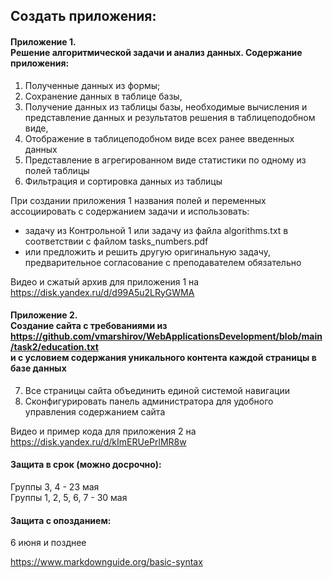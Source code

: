 ## Создать приложения:

#### Приложение 1. <br>Решение алгоритмической задачи и анализ данных. Содержание приложения: 
1. Полученные данных из формы; 
2. Cохранение данных в таблице базы, 
3. Получение данных из таблицы базы,   необходимые вычисления и представление данных  и результатов решения в таблицеподобном виде,
4. Отображение в таблицеподобном виде всех ранее введенных данных 
5. Представление в агрегированном виде статистики  по одному из полей таблицы
6. Фильтрация и сортировка данных из таблицы  
 
При создании приложения 1 названия полей и переменных ассоциировать с содержанием задачи и  использовать:
- задачу  из Контрольной 1 или задачу из  файла algorithms.txt  в соответствии с файлом  tasks_numbers.pdf
- или предложить  и решить другую оригинальную задачу, предварительное  согласование с преподавателем обязательно  

Видео и сжатый архив  для приложения 1  на  https://disk.yandex.ru/d/d99A5u2LRyGWMA




#### Приложение 2. <br>Создание сайта с требованиями из https://github.com/vmarshirov/WebApplicationsDevelopment/blob/main/task2/education.txt <br>и с условием содержания  уникального контента каждой страницы в базе данных

7. Все страницы сайта объединить единой системой навигации
8. Сконфигурировать панель администратора для удобного управления содержанием сайта

Видео и пример кода для приложения 2 на https://disk.yandex.ru/d/kImERUePrlMR8w



#### Защита в срок (можно досрочно):
Группы 3, 4 - 23 мая
<br>Группы 1, 2, 5, 6, 7 - 30 мая
####  Защита  с опозданием:
6 июня и позднее
 
https://www.markdownguide.org/basic-syntax
